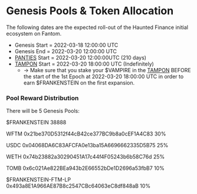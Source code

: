 # Genesis Pools & Token Allocation

The following dates are the expected roll-out of the Haunted Finance initial ecosystem on Fantom.

* Genesis Start = 2022-03-18 12:00:00 UTC
* Genesis End = 2022-03-20 12:00:00 UTC
* [PANTIES](https://hauntedfinance.app/PANTIES) Start = 2022-03-20 12:00:00UTC (210 days)
* [TAMPON](https://hauntedfinance.app/TAMPON) Start = 2022-03-20 18:00:00 UTC (Indefinitely)
  * \-> Make sure that you stake your $VAMPIRE in the [TAMPON](https://hauntedfinance.app/TAMPON) BEFORE the start of the 1st Epoch at 2022-03-20 18:00:00 UTC in order to earn $FRANKENSTEIN on the first expansion.

### Pool Reward Distribution

There will be 5 Genesis Pools:

$FRANKENSTEIN 38888

WFTM 0x21be370D5312f44cB42ce377BC9b8a0cEF1A4C83 30%

USDC 0x04068DA6C83AFCFA0e13ba15A6696662335D5B75 25%

WETH 0x74b23882a30290451A17c44f4F05243b6b58C76d 25%

TOMB 0x6c021Ae822BEa943b2E66552bDe1D2696a53fbB7 10%

$FRANKENSTEIN-FTM-LP 0x493a8E1A966AE87B8c2547CBc64063eC8df848aB 10%
